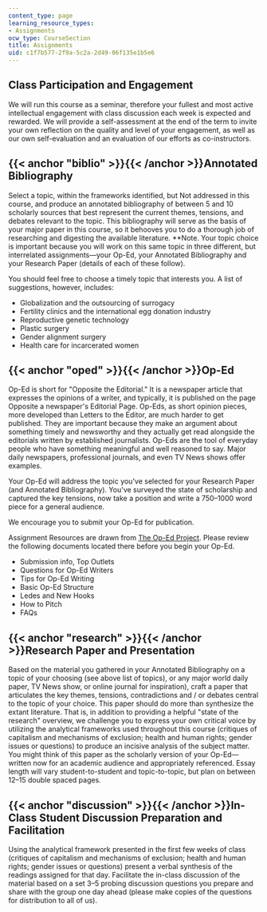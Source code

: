 ```yaml
---
content_type: page
learning_resource_types:
- Assignments
ocw_type: CourseSection
title: Assignments
uid: c1f7b577-2f9a-5c2a-2d49-06f135e1b5e6
---
```


Class Participation and Engagement
----------------------------------

We will run this course as a seminar, therefore your fullest and most active intellectual engagement with class discussion each week is expected and rewarded. We will provide a self-­assessment at the end of the term to invite your own reflection on the quality and level of your engagement, as well as our own self-evaluation and an evaluation of our efforts as co-instructors.

{{< anchor "biblio" >}}{{< /anchor >}}Annotated Bibliography
------------------------------------------------------------

Select a topic, within the frameworks identified, but Not addressed in this course, and produce an annotated bibliography of between 5 and 10 scholarly sources that best represent the current themes, tensions, and debates relevant to the topic. This bibliography will serve as the basis of your major paper in this course, so it behooves you to do a thorough job of researching and digesting the available literature. \*\*Note. Your topic choice is important because you will work on this same topic in three different, but interrelated assignments—your Op-Ed, your Annotated Bibliography and your Research Paper (details of each of these follow).

You should feel free to choose a timely topic that interests you. A list of suggestions, however, includes:

*   Globalization and the outsourcing of surrogacy
*   Fertility clinics and the international egg donation industry
*   Reproductive genetic technology
*   Plastic surgery
*   Gender alignment surgery
*   Health care for incarcerated women

{{< anchor "oped" >}}{{< /anchor >}}Op-Ed
-----------------------------------------

Op-Ed is short for "Opposite the Editorial." It is a newspaper article that expresses the opinions of a writer, and typically, it is published on the page Opposite a newspaper's Editorial Page. Op-Eds, as short opinion pieces, more developed than Letters to the Editor, are much harder to get published. They are important because they make an argument about something timely and newsworthy and they actually get read alongside the editorials written by established journalists. Op-Eds are the tool of everyday people who have something meaningful and well reasoned to say. Major daily newspapers, professional journals, and even TV News shows offer examples.

Your Op-Ed will address the topic you've selected for your Research Paper (and Annotated Bibliography). You've surveyed the state of scholarship and captured the key tensions, now take a position and write a 750–1000 word piece for a general audience.

We encourage you to submit your Op-Ed for publication.

Assignment Resources are drawn from [The Op-Ed Project](http://www.theopedproject.org/). Please review the following documents located there before you begin your Op-Ed.

*   Submission info, Top Outlets
*   Questions for Op-Ed Writers
*   Tips for Op-Ed Writing
*   Basic Op-Ed Structure
*   Ledes and New Hooks
*   How to Pitch
*   FAQs

{{< anchor "research" >}}{{< /anchor >}}Research Paper and Presentation
-----------------------------------------------------------------------

Based on the material you gathered in your Annotated Bibliography on a topic of your choosing (see above list of topics), or any major world daily paper, TV News show, or online journal for inspiration), craft a paper that articulates the key themes, tensions, contradictions and / or debates central to the topic of your choice. This paper should do more than synthesize the extant literature. That is, in addition to providing a helpful "state of the research" overview, we challenge you to express your own critical voice by utilizing the analytical frameworks used throughout this course (critiques of capitalism and mechanisms of exclusion; health and human rights; gender issues or questions) to produce an incisive analysis of the subject matter. You might think of this paper as the scholarly version of your Op-Ed—written now for an academic audience and appropriately referenced. Essay length will vary student-to-student and topic-to-topic, but plan on between 12–15 double spaced pages.

{{< anchor "discussion" >}}{{< /anchor >}}In-Class Student Discussion Preparation and Facilitation
--------------------------------------------------------------------------------------------------

Using the analytical framework presented in the first few weeks of class (critiques of capitalism and mechanisms of exclusion; health and human rights; gender issues or questions) present a verbal synthesis of the readings assigned for that day. Facilitate the in-class discussion of the material based on a set 3–5 probing discussion questions you prepare and share with the group one day ahead (please make copies of the questions for distribution to all of us).